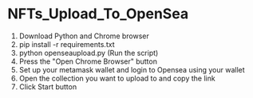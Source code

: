 # NFTs_Upload_To_OpenSea


1. Download Python and Chrome browser 
2. pip install -r requirements.txt
5. python openseaupload.py (Run the script)
7. Press the "Open Chrome Browser" button
8. Set up your metamask wallet and login to Opensea using your wallet
9. Open the collection you want to upload to and copy the link
12. Click Start button



